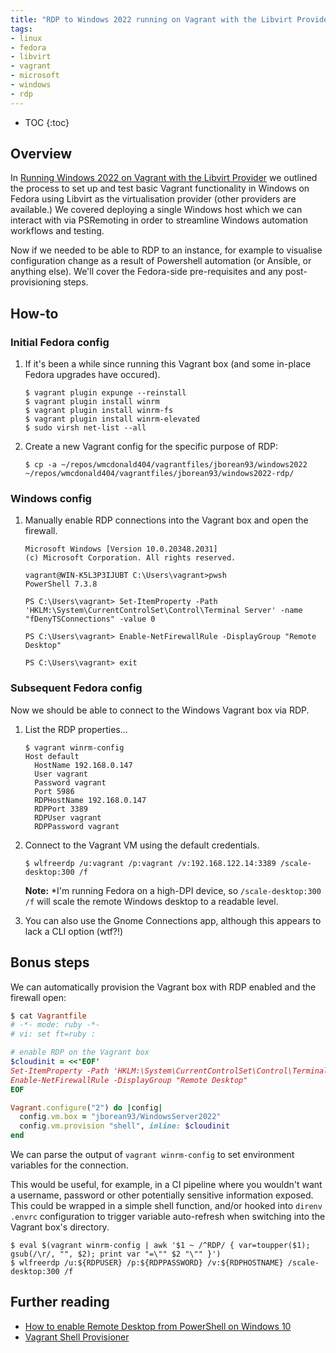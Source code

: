 ```yaml
---
title: "RDP to Windows 2022 running on Vagrant with the Libvirt Provider"
tags:
- linux
- fedora
- libvirt
- vagrant
- microsoft
- windows
- rdp
---
```


* TOC
{:toc}

## Overview
In [Running Windows 2022 on Vagrant with the Libvirt Provider](https://wmcdonald404.co.uk/2024/03/20/linux-vagrant-windows-boxes.html) we outlined the process to set up and test basic Vagrant functionality in Windows on Fedora using Libvirt as the virtualisation provider (other providers are available.) We covered deploying a single Windows host which we can interact with via PSRemoting in order to streamline Windows automation workflows and testing.

Now if we needed to be able to RDP to an instance, for example to visualise configuration change as a result of Powershell automation (or Ansible, or anything else). We'll cover the Fedora-side pre-requisites and any post-provisioning steps.

## How-to
### Initial Fedora config
1. If it's been a while since running this Vagrant box (and some in-place Fedora upgrades have occured).
  
    ```shell
    $ vagrant plugin expunge --reinstall
    $ vagrant plugin install winrm
    $ vagrant plugin install winrm-fs
    $ vagrant plugin install winrm-elevated
    $ sudo virsh net-list --all
    ```

2. Create a new Vagrant config for the specific purpose of RDP:

    ```shell
    $ cp -a ~/repos/wmcdonald404/vagrantfiles/jborean93/windows2022 ~/repos/wmcdonald404/vagrantfiles/jborean93/windows2022-rdp/
    ```

### Windows config
1. Manually enable RDP connections into the Vagrant box and open the firewall.
  
    ```
    Microsoft Windows [Version 10.0.20348.2031]
    (c) Microsoft Corporation. All rights reserved.

    vagrant@WIN-K5L3P3IJUBT C:\Users\vagrant>pwsh
    PowerShell 7.3.8

    PS C:\Users\vagrant> Set-ItemProperty -Path 'HKLM:\System\CurrentControlSet\Control\Terminal Server' -name "fDenyTSConnections" -value 0 

    PS C:\Users\vagrant> Enable-NetFirewallRule -DisplayGroup "Remote Desktop"

    PS C:\Users\vagrant> exit
    ```

### Subsequent Fedora config

Now we should be able to connect to the Windows Vagrant box via RDP.

1. List the RDP properties...

    ```shell
    $ vagrant winrm-config
    Host default
      HostName 192.168.0.147
      User vagrant
      Password vagrant
      Port 5986
      RDPHostName 192.168.0.147
      RDPPort 3389
      RDPUser vagrant
      RDPPassword vagrant
    ```

2. Connect to the Vagrant VM using the default credentials.

    ```shell
    $ wlfreerdp /u:vagrant /p:vagrant /v:192.168.122.14:3389 /scale-desktop:300 /f
    ```

    **Note:** *I'm running Fedora on a high-DPI device, so `/scale-desktop:300 /f` will scale the remote Windows desktop to a readable level.

3. You can also use the Gnome Connections app, although this appears to lack a CLI option (wtf?!)

## Bonus steps
We can automatically provision the Vagrant box with RDP enabled and the firewall open:

```ruby
$ cat Vagrantfile
# -*- mode: ruby -*-
# vi: set ft=ruby :

# enable RDP on the Vagrant box
$cloudinit = <<'EOF'
Set-ItemProperty -Path 'HKLM:\System\CurrentControlSet\Control\Terminal Server' -name "fDenyTSConnections" -value 0
Enable-NetFirewallRule -DisplayGroup "Remote Desktop"
EOF

Vagrant.configure("2") do |config|
  config.vm.box = "jborean93/WindowsServer2022"
  config.vm.provision "shell", inline: $cloudinit
end
```

We can parse the output of `vagrant winrm-config` to set environment variables for the connection. 

This would be useful, for example, in a CI pipeline where you wouldn't want a username, password or other potentially sensitive information exposed. This could be wrapped in a simple shell function, and/or hooked into `direnv` `.envrc` configuration to trigger variable auto-refresh when switching into the Vagrant box's directory. 

```shell
$ eval $(vagrant winrm-config | awk '$1 ~ /^RDP/ { var=toupper($1); gsub(/\r/, "", $2); print var "=\"" $2 "\"" }')
$ wlfreerdp /u:${RDPUSER} /p:${RDPPASSWORD} /v:${RDPHOSTNAME} /scale-desktop:300 /f
```

## Further reading
- [How to enable Remote Desktop from PowerShell on Windows 10](https://pureinfotech.com/enable-remote-desktop-powershell-windows-10/)
- [Vagrant Shell Provisioner](https://developer.hashicorp.com/vagrant/docs/provisioning/shell)
